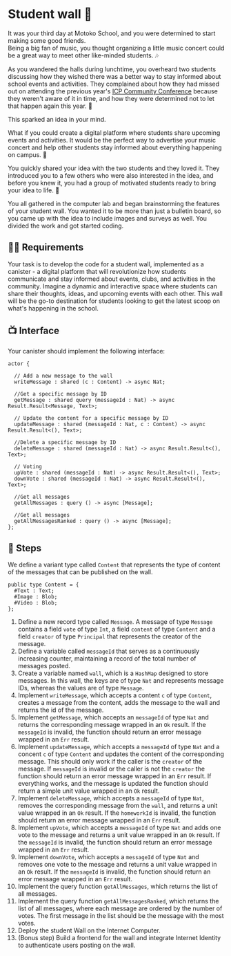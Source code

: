 # Student wall 🎨

It was your third day at Motoko School, and you were determined to start making some good friends. <br/>
Being a big fan of music, you thought organizing a little music concert could be a great way to meet other like-minded students. 🎶

As you wandered the halls during lunchtime, you overheard two students discussing how they wished there was a better way to stay informed about school events and activities. They complained about how they had missed out on attending the previous year's [ICP Community Conference](https://twitter.com/icp_cc) because they weren't aware of it in time, and how they were determined not to let that happen again this year. 💪

This sparked an idea in your mind. <br/>

What if you could create a digital platform where students share upcoming events and activities. It would be the perfect way to advertise your music concert and help other students stay informed about everything happening on campus. 📅

You quickly shared your idea with the two students and they loved it. They introduced you to a few others who were also interested in the idea, and before you knew it, you had a group of motivated students ready to bring your idea to life. 🚀

You all gathered in the computer lab and began brainstorming the features of your student wall. You wanted it to be more than just a bulletin board, so you came up with the idea to include images and surveys as well. You divided the work and got started coding.

## 🧑‍🏫 Requirements

Your task is to develop the code for a student wall, implemented as a canister - a digital platform that will revolutionize how students communicate and stay informed about events, clubs, and activities in the community. Imagine a dynamic and interactive space where students can share their thoughts, ideas, and upcoming events with each other.
This wall will be the go-to destination for students looking to get the latest scoop on what's happening in the school.

## 📺 Interface

Your canister should implement the following interface:

```motoko
actor {

  // Add a new message to the wall
  writeMessage : shared (c : Content) -> async Nat;

  //Get a specific message by ID
  getMessage : shared query (messageId : Nat) -> async Result.Result<Message, Text>;

  // Update the content for a specific message by ID
  updateMessage : shared (messageId : Nat, c : Content) -> async Result.Result<(), Text>;

  //Delete a specific message by ID
  deleteMessage : shared (messageId : Nat) -> async Result.Result<(), Text>;

  // Voting
  upVote : shared (messageId : Nat) -> async Result.Result<(), Text>;
  downVote : shared (messageId : Nat) -> async Result.Result<(), Text>;

  //Get all messages
  getAllMessages : query () -> async [Message];

  //Get all messages
  getAllMessagesRanked : query () -> async [Message];
};

```

## 📒 Steps

We define a variant type called `Content` that represents the type of content of the messages that can be published on the wall.

```motoko
public type Content = {
  #Text : Text;
  #Image : Blob;
  #Video : Blob;
};

```

1. Define a new record type called `Message`. A message of type `Message` contains a field `vote` of type `Int`, a field `content` of type `Content` and a field `creator` of type `Principal` that represents the creator of the message.
2. Define a variable called `messageId` that serves as a continuously increasing counter, maintaining a record of the total number of messages posted.
3. Create a variable named `wall`, which is a `HashMap` designed to store messages. In this wall, the keys are of type `Nat` and represents message IDs, whereas the values are of type `Message`.
4. Implement `writeMessage`, which accepts a content `c` of type `Content`, creates a message from the content, adds the message to the wall and returns the id of the message.
5. Implement `getMessage`, which accepts an `messageId` of type `Nat` and returns the corresponding message wrapped in an `Ok` result. If the `messageId` is invalid, the function should return an error message wrapped in an `Err` result.
6. Implement `updateMessage`, which accepts a `messageId` of type `Nat` and a concent `c` of type `Content` and updates the content of the corresponding message. This should only work if the caller is the `creator` of the message. If `messageId` is invalid or the caller is not the `creator` the function should return an error message wrapped in an `Err` result. If everything works, and the message is updated the function should return a simple unit value wrapped in an `Ok` result.
7. Implement `deleteMessage`, which accepts a `messageId` of type `Nat`, removes the corresponding message from the `wall`, and returns a unit value wrapped in an `Ok` result. If the `homeworkId` is invalid, the function should return an error message wrapped in an `Err` result.
8. Implement `upVote`, which accepts a `messageId` of type `Nat` and adds one vote to the message and returns a unit value wrapped in an `Ok` result. If the `messageId` is invalid, the function should return an error message wrapped in an `Err` result.
9. Implement `downVote`, which accepts a `messageId` of type `Nat` and removes one vote to the message and returns a unit value wrapped in an `Ok` result. If the `messageId` is invalid, the function should return an error message wrapped in an `Err` result.
10. Implement the query function `getAllMessages`, which returns the list of all messages.
11. Implement the query function `getAllMessagesRanked`, which returns the list of all messages, where each message are ordered by the number of votes. The first message in the list should be the message with the most votes.
12. Deploy the student Wall on the Internet Computer.
13. (Bonus step) Build a frontend for the wall and integrate Internet Identity to authenticate users posting on the wall.
